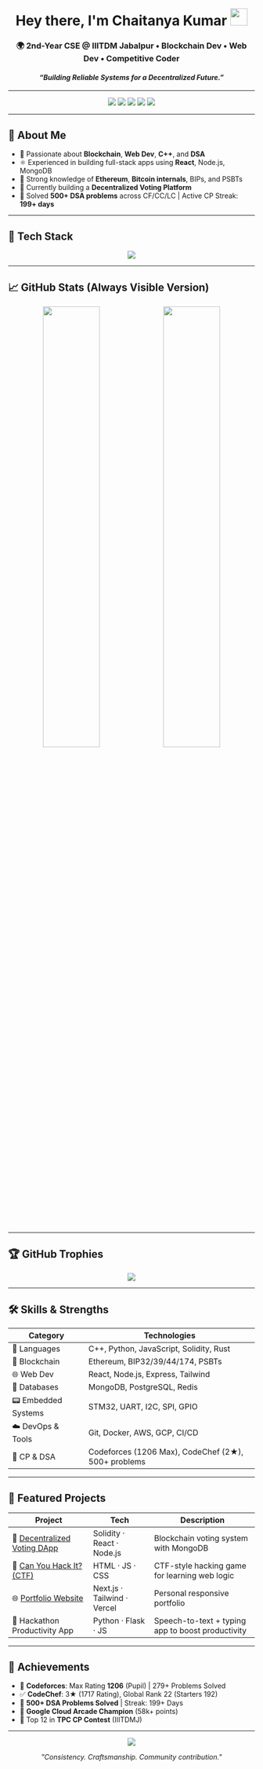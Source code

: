 <!-- WAVE HEADER -->

<h1 align="center">Hey there, I'm Chaitanya Kumar <img src="https://media.giphy.com/media/hvRJCLFzcasrR4ia7z/giphy.gif" width="35px"></h1>

<h3 align="center">🌍 2nd-Year CSE @ IIITDM Jabalpur • Blockchain Dev • Web Dev • Competitive Coder</h3>
<h4 align="center"><i>“Building Reliable Systems for a Decentralized Future.”</i></h4>

---

<!-- CONTACT -->
<p align="center">
  <a href="mailto:chaitanya21kr@gmail.com"><img src="https://img.shields.io/badge/Gmail-D14836?style=for-the-badge&logo=gmail&logoColor=white"/></a>
  <a href="https://www.linkedin.com/in/chaitanya-kumar-071062296/"><img src="https://img.shields.io/badge/LinkedIn-0A66C2?style=for-the-badge&logo=linkedin&logoColor=white"/></a>
  <a href="https://codeforces.com/profile/chaitanya21kumar"><img src="https://img.shields.io/badge/Codeforces-1F8ACB?style=for-the-badge&logo=codeforces"/></a>
  <a href="https://chaitanya21kumar.github.io/Portfolio-Website"><img src="https://img.shields.io/badge/Portfolio-000000?style=for-the-badge&logo=vercel"/></a>
  <a href="https://www.cloudskillsboost.google/public_profiles/c9ba5dfe-c06d-4315-9f98-486ffadafa34"><img src="https://img.shields.io/badge/Google%20Cloud-4285F4?style=for-the-badge&logo=googlecloud"/></a>
</p>

---

## 🧠 About Me
- 🔭 Passionate about **Blockchain**, **Web Dev**, **C++**, and **DSA**
- ⚛️ Experienced in building full-stack apps using **React**, Node.js, MongoDB
- 🧠 Strong knowledge of **Ethereum**, **Bitcoin internals**, BIPs, and PSBTs
- 🌱 Currently building a **Decentralized Voting Platform**
- 🎯 Solved **500+ DSA problems** across CF/CC/LC | Active CP Streak: **199+ days**

---

## 🚀 Tech Stack

<p align="center">
  <img src="https://skillicons.dev/icons?i=cpp,solidity,python,react,nodejs,mongodb,postgres,redis,docker,aws,gcp,linux,git,vscode" />
</p>

---

## 📈 GitHub Stats (Always Visible Version)

<!-- Using shields fallback for reliability -->
<p align="center">
  <img src="https://github-readme-stats.vercel.app/api?username=chaitanya21kumar&theme=tokyonight&show_icons=true&count_private=true" width="48%" />
  <img src="https://github-readme-streak-stats.herokuapp.com?user=chaitanya21kumar&theme=tokyonight&hide_border=false" width="48%"/>
</p>

---

## 🏆 GitHub Trophies

<p align="center">
  <img src="https://github-profile-trophy.vercel.app/?username=chaitanya21kumar&theme=onedark&no-frame=true&margin-w=15"/>
</p>

---

## 🛠️ Skills & Strengths

| Category               | Technologies |
|------------------------|--------------|
| 🧠 Languages           | C++, Python, JavaScript, Solidity, Rust |
| 🔗 Blockchain          | Ethereum, BIP32/39/44/174, PSBTs |
| 🌐 Web Dev             | React, Node.js, Express, Tailwind |
| 🧬 Databases           | MongoDB, PostgreSQL, Redis |
| 📟 Embedded Systems    | STM32, UART, I2C, SPI, GPIO |
| ☁️ DevOps & Tools      | Git, Docker, AWS, GCP, CI/CD |
| 🎯 CP & DSA            | Codeforces (1206 Max), CodeChef (2★), 500+ problems |

---

## 📌 Featured Projects

| Project | Tech | Description |
|--------|------|-------------|
| 🔐 [Decentralized Voting DApp](https://github.com/chaitanya21kumar/decentralised-voting-system) | Solidity · React · Node.js | Blockchain voting system with MongoDB |
| 🎯 [Can You Hack It? (CTF)](https://github.com/chaitanya21kumar/Can-you-hack-it) | HTML · JS · CSS | CTF-style hacking game for learning web logic |
| 🌐 [Portfolio Website](https://github.com/chaitanya21kumar/Portfolio-Website) | Next.js · Tailwind · Vercel | Personal responsive portfolio |
| 🎤 Hackathon Productivity App | Python · Flask · JS | Speech-to-text + typing app to boost productivity

---

## 🥇 Achievements

- 🧠 **Codeforces**: Max Rating **1206** (Pupil) | 279+ Problems Solved  
- ✅ **CodeChef**: 3★ (1717 Rating), Global Rank 22 (Starters 192)  
- 🧠 **500+ DSA Problems Solved** | Streak: 199+ Days  
- 🥇 **Google Cloud Arcade Champion** (58k+ points)  
- 🥉 Top 12 in **TPC CP Contest** (IIITDMJ)

---

<!-- VIEWS -->
<p align="center">
  <img src="https://komarev.com/ghpvc/?username=chaitanya21kumar&label=PROFILE+VIEWS&color=0e75b6&style=for-the-badge" />
</p>

<!-- FOOTER -->
<p align="center"><i>"Consistency. Craftsmanship. Community contribution."</i></p>
